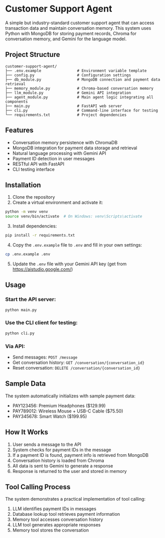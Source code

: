 # Customer Support Agent

A simple but industry-standard customer support agent that can access transaction data and maintain conversation memory. This system uses Python with MongoDB for storing payment records, Chroma for conversation memory, and Gemini for the language model.

## Project Structure

```
customer-support-agent/
├── .env.example                # Environment variable template
├── config.py                   # Configuration settings
├── db_module.py                # MongoDB connection and payment data retrieval
├── memory_module.py            # Chroma-based conversation memory
├── llm_module.py               # Gemini API integration
├── agent_module.py             # Main agent logic integrating all components
├── main.py                     # FastAPI web server
├── cli.py                      # Command-line interface for testing
└── requirements.txt            # Project dependencies
```

## Features

- Conversation memory persistence with ChromaDB
- MongoDB integration for payment data storage and retrieval
- Natural language processing with Gemini API
- Payment ID detection in user messages
- RESTful API with FastAPI
- CLI testing interface

## Installation

1. Clone the repository
2. Create a virtual environment and activate it:
```bash
python -m venv venv
source venv/bin/activate  # On Windows: venv\Scripts\activate
```
3. Install dependencies:
```bash
pip install -r requirements.txt
```
4. Copy the `.env.example` file to `.env` and fill in your own settings:
```bash
cp .env.example .env
```
5. Update the `.env` file with your Gemini API key (get from https://aistudio.google.com/)

## Usage

### Start the API server:
```bash
python main.py
```

### Use the CLI client for testing:
```bash
python cli.py
```

### Via API:
- Send messages: `POST /message`
- Get conversation history: `GET /conversation/{conversation_id}`
- Reset conversation: `DELETE /conversation/{conversation_id}`

## Sample Data

The system automatically initializes with sample payment data:
- PAY123456: Premium Headphones ($129.99)
- PAY789012: Wireless Mouse + USB-C Cable ($75.50)
- PAY345678: Smart Watch ($199.95)

## How It Works

1. User sends a message to the API
2. System checks for payment IDs in the message
3. If a payment ID is found, payment info is retrieved from MongoDB
4. Conversation history is loaded from Chroma
5. All data is sent to Gemini to generate a response
6. Response is returned to the user and stored in memory

## Tool Calling Process

The system demonstrates a practical implementation of tool calling:
1. LLM identifies payment IDs in messages
2. Database lookup tool retrieves payment information
3. Memory tool accesses conversation history
4. LLM tool generates appropriate responses
5. Memory tool stores the conversation